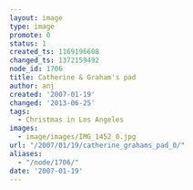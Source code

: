 ```yaml
---
layout: image
type: image
promote: 0
status: 1
created_ts: 1169196608
changed_ts: 1372159492
node_id: 1706
title: Catherine & Graham's pad
author: anj
created: '2007-01-19'
changed: '2013-06-25'
tags:
  - Christmas in Los Angeles
images:
  - image/images/IMG_1452_0.jpg
url: "/2007/01/19/catherine_grahams_pad_0/"
aliases:
  - "/node/1706/"
date: '2007-01-19'
---
```


